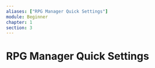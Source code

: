 ```yaml
---
aliases: ["RPG Manager Quick Settings"]
module: Beginner
chapter: 1
section: 3
---
```

# RPG Manager Quick Settings